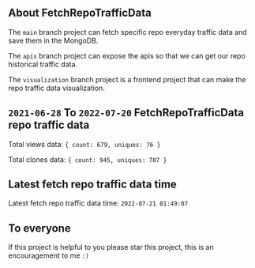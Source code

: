 ## About FetchRepoTrafficData

The `main` branch project can fetch specific repo everyday traffic data and save them in the MongoDB.

The `apis` branch project can expose the apis so that we can get our repo historical traffic data.

The `visualization` branch project is a frontend project that can make the repo traffic data visualization.

## `2021-06-28` To `2022-07-20` FetchRepoTrafficData repo traffic data

Total views data: `{ count: 679, uniques: 76 }`

Total clones data: `{ count: 945, uniques: 707 }`

## Latest fetch repo traffic data time

Latest fetch repo traffic data time: `2022-07-21 01:49:07`

## To everyone

If this project is helpful to you please star this project, this is an encouragement to me `:)`



